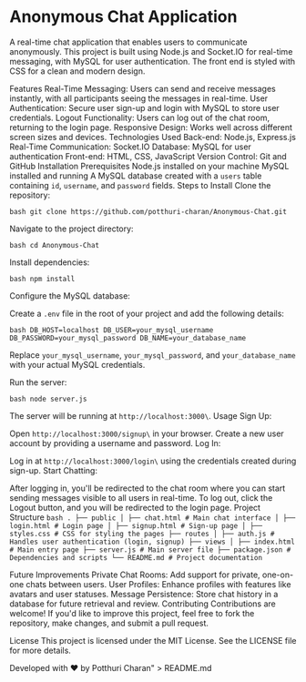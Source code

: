 # Anonymous Chat Application

A real-time chat application that enables users to communicate anonymously. This project is built using Node.js and Socket.IO for real-time messaging, with MySQL for user authentication. The front end is styled with CSS for a clean and modern design.

Features
Real-Time Messaging: Users can send and receive messages instantly, with all participants seeing the messages in real-time.
User Authentication: Secure user sign-up and login with MySQL to store user credentials.
Logout Functionality: Users can log out of the chat room, returning to the login page.
Responsive Design: Works well across different screen sizes and devices.
Technologies Used
Back-end: Node.js, Express.js
Real-Time Communication: Socket.IO
Database: MySQL for user authentication
Front-end: HTML, CSS, JavaScript
Version Control: Git and GitHub
Installation
Prerequisites
Node.js installed on your machine
MySQL installed and running
A MySQL database created with a `users` table containing `id`, `username`, and `password` fields.
Steps to Install
Clone the repository:

```bash git clone https://github.com/potthuri-charan/Anonymous-Chat.git ```

Navigate to the project directory:

```bash cd Anonymous-Chat ```

Install dependencies:

```bash npm install ```

Configure the MySQL database:

Create a `.env` file in the root of your project and add the following details:

```bash DB_HOST=localhost DB_USER=your_mysql_username DB_PASSWORD=your_mysql_password DB_NAME=your_database_name ```

Replace `your_mysql_username`, `your_mysql_password`, and `your_database_name` with your actual MySQL credentials.

Run the server:

```bash node server.js ```

The server will be running at `http://localhost:3000\`.
Usage
Sign Up:

Open `http://localhost:3000/signup\` in your browser.
Create a new user account by providing a username and password.
Log In:

Log in at `http://localhost:3000/login\` using the credentials created during sign-up.
Start Chatting:

After logging in, you'll be redirected to the chat room where you can start sending messages visible to all users in real-time.
To log out, click the Logout button, and you will be redirected to the login page.
Project Structure
```bash . ├── public │ ├── chat.html # Main chat interface │ ├── login.html # Login page │ ├── signup.html # Sign-up page │ ├── styles.css # CSS for styling the pages ├── routes │ ├── auth.js # Handles user authentication (login, signup) ├── views │ ├── index.html # Main entry page ├── server.js # Main server file ├── package.json # Dependencies and scripts └── README.md # Project documentation ```

Future Improvements
Private Chat Rooms: Add support for private, one-on-one chats between users.
User Profiles: Enhance profiles with features like avatars and user statuses.
Message Persistence: Store chat history in a database for future retrieval and review.
Contributing
Contributions are welcome! If you'd like to improve this project, feel free to fork the repository, make changes, and submit a pull request.

License
This project is licensed under the MIT License. See the LICENSE file for more details.

Developed with ❤️ by Potthuri Charan" > README.md

